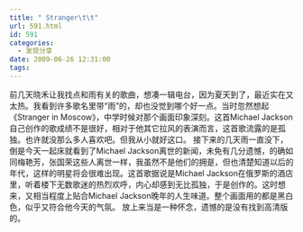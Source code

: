 ```yaml
---
title: " Stranger\t\t"
url: 591.html
id: 591
categories:
  - 发现分享
date: 2009-06-26 12:31:00
tags:
---
```


前几天晓禾让我找点和雨有关的歌曲，想凑一辑电台，因为夏天到了，最近实在又太热。我看到许多歌名里带“雨”的，却也没觉到哪个好一点。当时忽然想起《Stranger in Moscow》，中学时候对那个画面印象深刻。这首Michael Jackson自己创作的歌成绩不是很好，相对于他其它拉风的表演而言，这首歌流露的是孤独。也许就没那么多人喜欢吧。但我从小就好这口。 接下来的几天雨一直没下，倒是今天一起床就看到了Michael Jackson离世的新闻，未免有几分遗憾，的确如同梅艳芳，张国荣这些人离世一样，我虽然不是他们的拥趸，但也清楚知道以后的年代，这样的明星将会很难出现。这首歌据说是Michael Jackson在俄罗斯的酒店里，听着楼下无数歌迷的热烈欢呼，内心却感到无比孤独，于是创作的。这时想来，又相当程度上贴合Michael Jackson晚年的人生味道。整个画面用的都是黑白色，似乎又符合他今天的气氛。 放上来当是一种怀念，遗憾的是没有找到高清版的。